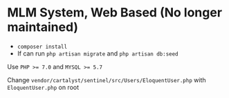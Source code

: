 # MLM System, Web Based (No longer maintained)

- `composer install`
- If can run `php artisan migrate` and `php artisan db:seed`

Use `PHP >= 7.0` and `MYSQL >= 5.7`

Change `vendor/cartalyst/sentinel/src/Users/EloquentUser.php` with `EloquentUser.php` on root
